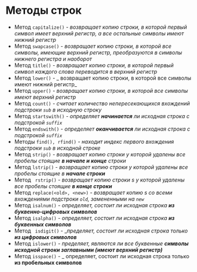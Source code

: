 # Методы строк
+ Метод `capitalize()` - _возвращает копию строки, в которой первый символ имеет верхний регистр, а все остальные символы имеют нижний регистр_
+ Метод `swapcase()` - _возвращает копию строки, в которой все символы, имеющие верхний регистр, преобразуются в символы нижнего регистра и наоборот_
+ Метод `title()` - _возвращает копию строки, в которой первый символ каждого слова переводится в верхний регистр_
+ Метод `lower()` - _ возвращает копию строки, в которой все символы имеют нижний регистр_
+ Метод `upper()` - _возвращает копию строки, в которой все символы имеют верхний регистр_
+ Метод `count()` - _считает количество непересекающихся вхождений подстроки `sub` в исходную строку_
+ Метод `startswith()` - _определяет __начинается__ ли исходная строка c подстрокой `suffix`_
+ Метод `endswith()` - _определяет __оканчивается__ ли исходная строка c подстрокой `suffix`_
+ Методы `find(), rfind()` - _находит индекс первого вхождения подстроки `sub` в исходной строке_ 
+ Метод `strip()` - _возвращает копию строки у которой удалены все пробелы стоящие __в начале и конце__ строки_
+ Метод `lstrip()` - _возвращает копию строки  у которой удалены все пробелы стоящие в __начале строки___ 
+ Метод ` rstrip()` - _возвращает копию строки s у которой удалены все пробелы стоящие __в конце строки___
+ Метод `replace(<old>, <new>)` - _возвращает копию s со всеми вхождениями подстроки `old`, замененными на `new`_
+ Метод `isalnum()` - _определяет, состоит ли исходная строка __из буквенно-цифровых символов___
+ Метод `isalpha()` - _определяет, состоит ли исходная строка __из буквенных символов___
+ Метод ` isdigit()` -  __пределяет, состоит ли исходная строка только __из цифровых символов___
+ Метод `islower()` - _пределяет, являются ли все буквенные __символы исходной строки заглавными (имеют верхний регистр)___
+ Метод `isspace()` - _ определяет, состоит ли исходная строка только __из пробельных символов__